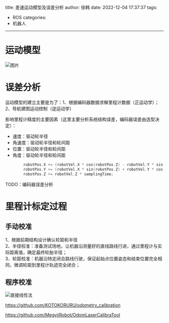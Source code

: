 title: 差速运动模型及误差分析
author: 徐韩
date: 2022-12-04 17:37:37
tags:
  - ROS
categories:
  - 机器人
---
# 运动模型
![图片](https://cdn.jsdelivr.net/gh/XuHan-pro/picx-images-hosting@master/差速模型导图.77derb41cp.webp)

# 误差分析
运动模型的建立主要是为了：1、根据编码器数据求解里程计数据（正运动学）；2、导航建图运动控制（逆运动学）  

影响里程计精度的主要因素（这里主要分析系统结构误差，编码器误差由选型决定）：
- 速度：驱动轮半径
- 角速度：驱动轮半径和轮间距
- 位置：驱动轮半径和轮间距
- 角度：驱动轮半径和轮间距
```c++
        robotPos.X += (robotVel.X * cos(robotPos.Z) - robotVel.Y * sin(robotPos.Z)) * samplingTime; // 计算X方向的位移，单位：m
        robotPos.Y += (robotVel.X * sin(robotPos.Z) + robotVel.Y * cos(robotPos.Z)) * samplingTime; // 计算Y方向的位移，单位：m
        robotPos.Z += robotVel.Z * samplingTime;                                                    // 绕Z轴的角位移，单位：rad
```
TODO：编码器误差分析

# 里程计标定过程
## 手动校准
1、根据前期结构设计确认轮距和半径  
2、半径校准：准备测试场地，让机器沿测量好的直线路线行进，通过里程计与实际距离值，确定最终轮胎半径；  
3、轮距校准：机器沿特定闭合路线行驶，保证起始点位置姿态和结束位置完全相同，微调轮距到里程计轨迹完全闭合；  
## 程序校准  
![直接线性法](https://cdn.jsdelivr.net/gh/XuHan-pro/picx-images-hosting@master/直接线性法标定.7p59ggoqb.webp)

https://github.com/KOTOKORURU/odometry_calibration


https://github.com/MegviiRobot/OdomLaserCalibraTool

